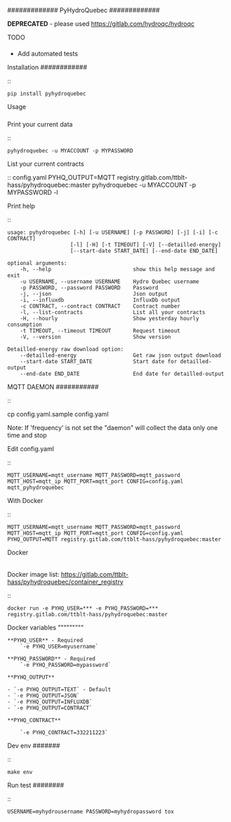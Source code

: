 #############
PyHydroQuebec
#############

**DEPRECATED** - please used https://gitlab.com/hydroqc/hydroqc

TODO
####

* Add automated tests

Installation
############

::

    pip install pyhydroquebec


Usage
#####

Print your current data

::

    pyhydroquebec -u MYACCOUNT -p MYPASSWORD


List your current contracts

::
config.yaml PYHQ_OUTPUT=MQTT registry.gitlab.com/ttblt-hass/pyhydroquebec:master
    pyhydroquebec -u MYACCOUNT -p MYPASSWORD -l


Print help

::

    usage: pyhydroquebec [-h] [-u USERNAME] [-p PASSWORD] [-j] [-i] [-c CONTRACT]
                        [-l] [-H] [-t TIMEOUT] [-V] [--detailled-energy]
                        [--start-date START_DATE] [--end-date END_DATE]

    optional arguments:
        -h, --help                          show this help message and exit
        -u USERNAME, --username USERNAME    Hydro Quebec username
        -p PASSWORD, --password PASSWORD    Password
        -j, --json                          Json output
        -i, --influxdb                      InfluxDb output
        -c CONTRACT, --contract CONTRACT    Contract number
        -l, --list-contracts                List all your contracts
        -H, --hourly                        Show yesterday hourly consumption
        -t TIMEOUT, --timeout TIMEOUT       Request timeout
        -V, --version                       Show version

    Detailled-energy raw download option:
        --detailled-energy                  Get raw json output download
        --start-date START_DATE             Start date for detailled-output
        --end-date END_DATE                 End date for detailled-output


MQTT DAEMON
###########

::

   cp config.yaml.sample config.yaml

Note: If 'frequency' is not set the "daemon" will collect the data only one time and stop

Edit config.yaml

::

    MQTT_USERNAME=mqtt_username MQTT_PASSWORD=mqtt_password MQTT_HOST=mqtt_ip MQTT_PORT=mqtt_port CONFIG=config.yaml mqtt_pyhydroquebec


With Docker

::

    MQTT_USERNAME=mqtt_username MQTT_PASSWORD=mqtt_password MQTT_HOST=mqtt_ip MQTT_PORT=mqtt_port CONFIG=config.yaml PYHQ_OUTPUT=MQTT registry.gitlab.com/ttblt-hass/pyhydroquebec:master



Docker
######

Docker image list: https://gitlab.com/ttblt-hass/pyhydroquebec/container_registry

::

    docker run -e PYHQ_USER=*** -e PYHQ_PASSWORD=*** registry.gitlab.com/ttblt-hass/pyhydroquebec:master

Docker variables
"""""""""

    **PYHQ_USER** - Required
        `-e PYHQ_USER=myusername`
    
    **PYHQ_PASSWORD** - Required
        `-e PYHQ_PASSWORD=mypassword`    
    
    **PYHQ_OUTPUT**

    - `-e PYHQ_OUTPUT=TEXT` - Default
    - `-e PYHQ_OUTPUT=JSON`
    - `-e PYHQ_OUTPUT=INFLUXDB`
    - `-e PYHQ_OUTPUT=CONTRACT`
        
    **PYHQ_CONTRACT**

        `-e PYHQ_CONTRACT=332211223`


Dev env
#######

::

    make env


Run test
########

::

    USERNAME=myhydrousername PASSWORD=myhydropassword tox
